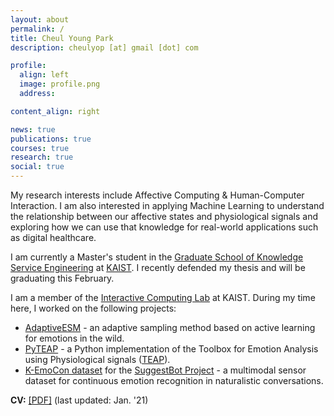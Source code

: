 ```yaml
---
layout: about
permalink: /
title: Cheul Young Park
description: cheulyop [at] gmail [dot] com

profile:
  align: left
  image: profile.png
  address:

content_align: right

news: true
publications: true
courses: true
research: true
social: true
---
```


My research interests include Affective Computing & Human-Computer Interaction. I am also interested in applying Machine Learning to understand the relationship between our affective states and physiological signals and exploring how we can use that knowledge for real-world applications such as digital healthcare.

I am currently a Master's student in the [Graduate School of Knowledge Service Engineering](https://kse.kaist.ac.kr/) at [KAIST](https://www.kaist.ac.kr/en/). I recently defended my thesis and will be graduating this February.

I am a member of the [Interactive Computing Lab](http://ic.kaist.ac.kr/wiki/wiki.cgi?Main) at KAIST. During my time here, I worked on the following projects:
* [AdaptiveESM](https://github.com/cheulyop/AdaptiveESM) - an adaptive sampling method based on active learning for emotions in the wild.
* [PyTEAP](https://github.com/cheulyop/PyTEAP) - a Python implementation of the Toolbox for Emotion Analysis using Physiological signals ([TEAP](https://github.com/Gijom/TEAP)).
* [K-EmoCon dataset](https://doi.org/10.5281/zenodo.3762961) for the [SuggestBot Project](https://suggestbot.github.io/) - a multimodal sensor dataset for continuous emotion recognition in naturalistic conversations.

**CV:**
<a class="page-link" href="{{ '/assets/pdf/cheulyop-cv-jan21.pdf' | prepend: site.baseurl | prepend: site.url }}">[PDF]</a> (last updated: Jan. '21)
